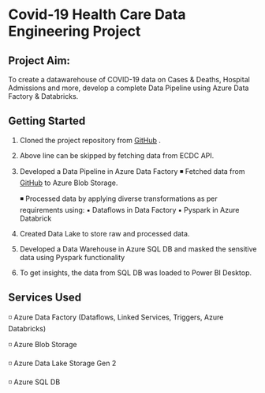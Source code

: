 # Covid-19 Health Care Data Engineering Project
## Project Aim:
To create a datawarehouse of COVID-19 data on Cases & Deaths, Hospital Admissions and more, develop a complete Data Pipeline using Azure Data Factory & Databricks.

## Getting Started
 1. Cloned the project repository from [GitHub](https://github.com/rashmi0007/health_data/tree/main/health_testdata) .
 
 2. Above line can be skipped by fetching data from ECDC API. 
 
 3. Developed a Data Pipeline in Azure Data Factory
       ◾ Fetched data from [GitHub](https://github.com/rashmi0007/health_data/tree/main/health_testdata) to Azure Blob Storage.
    
       ◾ Processed data by applying diverse transformations as per requirements using:
           ▪ Dataflows in Data Factory
           ▪ Pyspark in Azure Databrick
 
 5. Created Data Lake to store raw and processed data.

 6. Developed a Data Warehouse in Azure SQL DB and masked the sensitive data using Pyspark functionality
 
 7. To get insights, the data from SQL DB was loaded to Power BI Desktop.

## Services Used
 ◽ Azure Data Factory (Dataflows, Linked Services, Triggers, Azure Databricks)
 
 ◽ Azure Blob Storage
 
 ◽ Azure Data Lake Storage Gen 2
 
 ◽ Azure SQL DB
    
